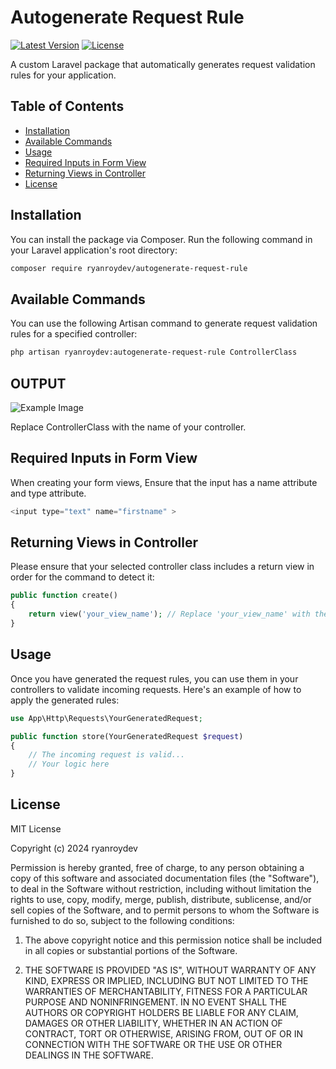 # Autogenerate Request Rule

[![Latest Version](https://img.shields.io/github/release/ryanroydev/autogenerate-request-rule.svg?style=flat-square)](https://github.com/ryanroydev/autogenerate-request-rule/releases)
[![License](https://img.shields.io/badge/license-MIT-brightgreen.svg)](LICENSE)

A custom Laravel package that automatically generates request validation rules for your application.



## Table of Contents

- [Installation](#installation)
- [Available Commands](#available-commands)
- [Usage](#usage)
- [Required Inputs in Form View](#required-inputs-in-form-view)
- [Returning Views in Controller](#returning-views-in-controller)
- [License](#license)

## Installation

You can install the package via Composer. Run the following command in your Laravel application's root directory:

```bash
composer require ryanroydev/autogenerate-request-rule

```
## Available Commands

You can use the following Artisan command to generate request validation rules for a specified controller:

```bash
php artisan ryanroydev:autogenerate-request-rule ControllerClass

```
## OUTPUT 
![Example Image](https://ryanroydev.github.io/autogenerate-request-rule/input.PNG)


Replace ControllerClass with the name of your controller.

## Required Inputs in Form View

When creating your form views, Ensure that the input has a name attribute and type attribute.

```php
<input type="text" name="firstname" >
```

## Returning Views in Controller

Please ensure that your selected controller class includes a return view in order for the command to detect it:

```php
public function create()
{
    return view('your_view_name'); // Replace 'your_view_name' with the actual view file name
}
```

## Usage

Once you have generated the request rules, you can use them in your controllers to validate incoming requests. Here's an example of how to apply the generated rules:


```php
use App\Http\Requests\YourGeneratedRequest;

public function store(YourGeneratedRequest $request)
{
    // The incoming request is valid...
    // Your logic here
}
```

## License

MIT License

Copyright (c) 2024 ryanroydev

Permission is hereby granted, free of charge, to any person obtaining a copy of this software and associated documentation files (the "Software"), to deal in the Software without restriction, including without limitation the rights to use, copy, modify, merge, publish, distribute, sublicense, and/or sell copies of the Software, and to permit persons to whom the Software is furnished to do so, subject to the following conditions:

1. The above copyright notice and this permission notice shall be included in all copies or substantial portions of the Software.

2. THE SOFTWARE IS PROVIDED "AS IS", WITHOUT WARRANTY OF ANY KIND, EXPRESS OR IMPLIED, INCLUDING BUT NOT LIMITED TO THE WARRANTIES OF MERCHANTABILITY, FITNESS FOR A PARTICULAR PURPOSE AND NONINFRINGEMENT. IN NO EVENT SHALL THE AUTHORS OR COPYRIGHT HOLDERS BE LIABLE FOR ANY CLAIM, DAMAGES OR OTHER LIABILITY, WHETHER IN AN ACTION OF CONTRACT, TORT OR OTHERWISE, ARISING FROM, OUT OF OR IN CONNECTION WITH THE SOFTWARE OR THE USE OR OTHER DEALINGS IN THE SOFTWARE.


